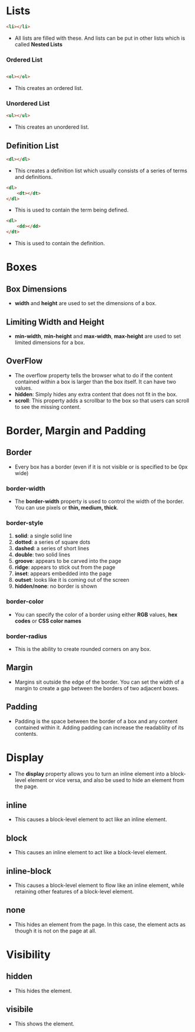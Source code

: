 # Lists

```html
<li></li>
```
* All lists are filled with these. And lists can be put in other lists which is called **Nested Lists**

### Ordered List

## 

```html
<ol></ol>
```
* This creates an ordered list.

### Unordered List

```html
<ul></ul>
```
* This creates an unordered list.

## Definition List

```html
<dl></dl>
```
* This creates a definition list which usually consists of a series of terms and definitions.

```html
<dl>
    <dt></dt>
</dl>
```
* This is used to contain the term being defined.

```html
<dl>
    <dd></dd>
</dt>
```
* This is used to contain the definition.


# Boxes

## Box Dimensions
* **width** and **height** are used to set the dimensions of a box.
## Limiting Width and Height
* **min-width**, **min-height** and **max-width**, **max-height** are used to set limited dimensions for a box.
## OverFlow
* The overflow property tells the browser what to do if the content contained within a box is larger than the box itself.  It can have two values.
* **hidden**: Simply hides any extra content that does not fit in the box.
* **scroll**: This property adds a scrollbar to the box so that users can scroll to see the missing content.

# Border, Margin and Padding
## Border
* Every box has a border (even if it is not visible or is specified to be 0px wide)
### border-width
* The **border-width** property is used to control the width of the border. You can use pixels or **thin, medium, thick**.
### border-style
1. **solid**: a single solid line
2. **dotted**: a series of square dots
3. **dashed**: a series of short lines
4. **double**: two solid lines
5. **groove**: appears to be carved into the page
6. **ridge**: appears to stick out from the page
7. **inset**: appears embedded into the page
8. **outset**: looks like it is coming out of the screen
9. **hidden/none**: no border is shown

### border-color
* You can specify the color of a border using either **RGB** values, **hex codes** or **CSS color names**
### border-radius
* This is the ability to create rounded corners on any box.

## Margin
* Margins sit outside the edge of the border.  You can set the width of a margin to create a gap between the borders of two adjacent boxes.
## Padding
* Padding is the space between the border of a box and any content contained within it.  Adding padding can increase the readabliity of its contents.

# Display
* The **display** property allows you to turn an inline element into a block-level element or vice versa, and also be used to hide an element from the page.

## inline
* This causes a block-level element to act like an inline element.
## block
* This causes an inline element to act like a block-level element.
## inline-block
* This causes a block-level element to flow like an inline element, while retaining other features of a block-level element.
## none
* This hides an element from the page.  In this case, the element acts as though it is not on the page at all.
# Visibility
## hidden
* This hides the element.
## visibile
* This shows the element.